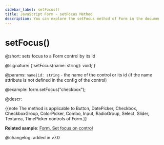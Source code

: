 ```yaml
---
sidebar_label: setFocus()
title: JavaScript Form - setFocus Method 
description: You can explore the setFocus method of Form in the documentation of the DHTMLX JavaScript UI library. Browse developer guides and API reference, try out code examples and live demos, and download a free 30-day evaluation version of DHTMLX Suite 7.
---
```


# setFocus()

@short: sets focus to a Form control by its id

@signature: {'setFocus(name: string): void;'}

@params:
`name|id: string` - the name of the control or its id (if the name attribute is not defined in the config of the control)

@example:
form.setFocus("checkbox");

@descr:

{{note The method is applicable to Button, DatePicker, Checkbox, CheckboxGroup, ColorPicker, Combo, Input, RadioGroup, Select, Slider, Textarea, TimePicker controls of Form.}}

**Related sample**: [Form. Set focus on control](https://snippet.dhtmlx.com/tye82oqs)

@changelog: added in v7.0

[comment]: # (@related: form/work_with_form.md#setting-focus-to-a-control)
